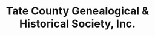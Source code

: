 ---
layout: repo
title: "Tate County Genealogical & Historical Society, Inc."
id: 24168
permalink: repos/24168/
---